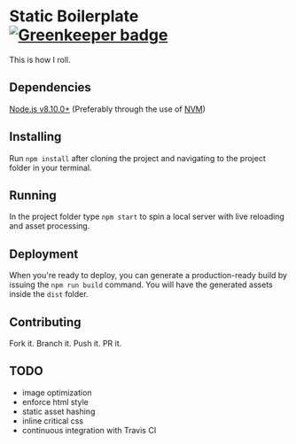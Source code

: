 # Static Boilerplate [![Greenkeeper badge](https://badges.greenkeeper.io/ericorruption/static-boilerplate.svg)](https://greenkeeper.io/)

This is how I roll.

## Dependencies

[Node.js v8.10.0+](https://nodejs.org) (Preferably through the use of [NVM](https://github.com/creationix/nvm))

## Installing

Run `npm install` after cloning the project and navigating to the project folder in your terminal.

## Running

In the project folder type `npm start` to spin a local server with live reloading and asset processing.

## Deployment

When you're ready to deploy, you can generate a production-ready build by issuing
the `npm run build` command. You will have the generated assets inside the `dist` folder.

## Contributing

Fork it. Branch it. Push it. PR it.

## TODO

- image optimization
- enforce html style
- static asset hashing
- inline critical css
- continuous integration with Travis CI
